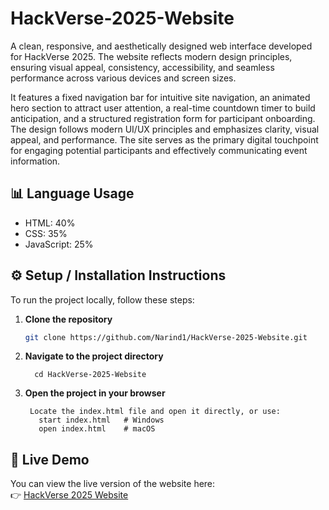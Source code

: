 # HackVerse-2025-Website
A clean, responsive, and aesthetically designed web interface developed for HackVerse 2025. The website reflects modern design principles, ensuring visual appeal, consistency, accessibility, and seamless performance across various devices and screen sizes.

It features a fixed navigation bar for intuitive site navigation, an animated hero section to attract user attention, a real-time countdown timer to build anticipation, and a structured registration form for participant onboarding. The design follows modern UI/UX principles and emphasizes clarity, visual appeal, and performance. The site serves as the primary digital touchpoint for engaging potential participants and effectively communicating event information.

## 📊 Language Usage

- HTML: 40%
- CSS: 35%
- JavaScript: 25%

## ⚙️ Setup / Installation Instructions

To run the project locally, follow these steps:

1. **Clone the repository**
   ```bash
   git clone https://github.com/Narind1/HackVerse-2025-Website.git
2. **Navigate to the project directory**
  
         cd HackVerse-2025-Website
5. **Open the project in your browser**

   
        Locate the index.html file and open it directly, or use:
          start index.html   # Windows
          open index.html    # macOS
## 🔗 Live Demo

You can view the live version of the website here:  
👉 [HackVerse 2025 Website](https://hack-verse-2025-website.vercel.app/)
